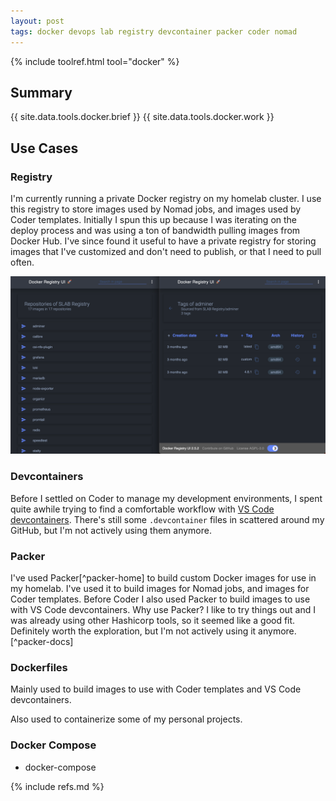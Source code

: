 ```yaml
---
layout: post
tags: docker devops lab registry devcontainer packer coder nomad
---
```


{% include toolref.html tool="docker" %}

## Summary

{{ site.data.tools.docker.brief }}
{{ site.data.tools.docker.work }}

## Use Cases

### Registry

I'm currently running a private Docker registry on my homelab cluster. I use this registry to store images used by Nomad jobs, and images used by Coder templates. Initially I spun this up because I was iterating on the deploy process and was using a ton of bandwidth pulling images from Docker Hub. I've since found it useful to have a private registry for storing images that I've customized and don't need to publish, or that I need to pull often.

[![Docker Registry UI](/assets/images/docker/reg-combo.png)](/assets/images/docker/reg-combo.png)

### Devcontainers

Before I settled on Coder to manage my development environments, I spent quite awhile trying to find a comfortable workflow with [VS Code devcontainers](https://code.visualstudio.com/docs/remote/containers). There's still some `.devcontainer` files in scattered around my GitHub, but I'm not actively using them anymore.

### Packer

I've used Packer[^packer-home] to build custom Docker images for use in my homelab. I've used it to build images for Nomad jobs, and images for Coder templates. Before Coder I also used Packer to build images to use with VS Code devcontainers. Why use Packer? I like to try things out and I was already using other Hashicorp tools, so it seemed like a good fit. Definitely worth the exploration, but I'm not actively using it anymore.[^packer-docs]

### Dockerfiles

Mainly used to build images to use with Coder templates and VS Code devcontainers. 

Also used to containerize some of my personal projects.

### Docker Compose

- docker-compose

{% include refs.md %}